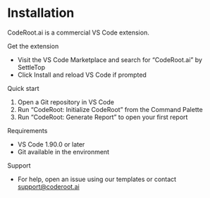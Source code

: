 # Installation

CodeRoot.ai is a commercial VS Code extension.

Get the extension

- Visit the VS Code Marketplace and search for “CodeRoot.ai” by SettleTop
- Click Install and reload VS Code if prompted

Quick start

1. Open a Git repository in VS Code
2. Run “CodeRoot: Initialize CodeRoot” from the Command Palette
3. Run “CodeRoot: Generate Report” to open your first report

Requirements

- VS Code 1.90.0 or later
- Git available in the environment

Support

- For help, open an issue using our templates or contact support@coderoot.ai

